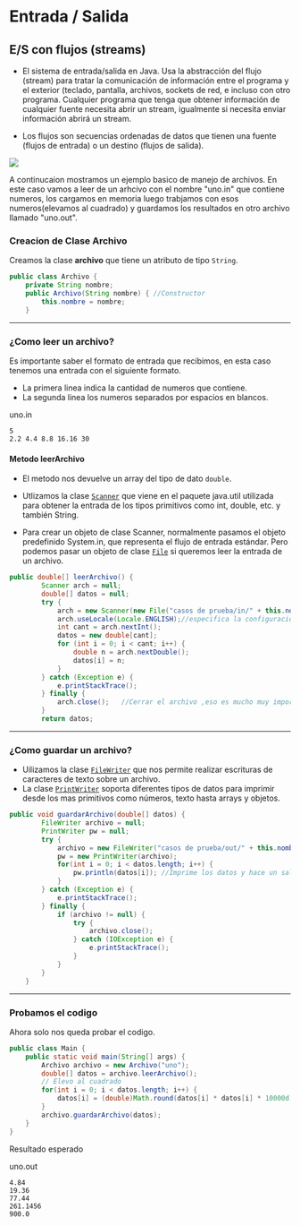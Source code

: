 # Entrada / Salida 
## E/S con flujos (streams)
- El sistema de entrada/salida en Java. Usa la abstracción del flujo (stream) para tratar la comunicación de información entre el programa y el exterior (teclado, pantalla, archivos, sockets de red, e incluso con otro programa. Cualquier programa que tenga que obtener información de cualquier fuente necesita abrir un stream, igualmente si necesita enviar información abrirá un stream.

- Los flujos son secuencias ordenadas de datos que tienen una fuente (flujos de entrada) o un destino (flujos de salida).

![](https://github.com/fsabes/testreadme/blob/main/img.jpg)

A continucaion mostramos un ejemplo basico de manejo de archivos. En este caso vamos a leer de un arhcivo con el nombre "uno.in" que contiene numeros, los cargamos en memoria  luego trabjamos con esos numeros(elevamos al cuadrado) y guardamos los resultados en otro archivo llamado "uno.out".

### Creacion de Clase Archivo

Creamos la clase **archivo** que tiene un atributo de tipo `String`.

```java
public class Archivo {
	private String nombre;
	public Archivo(String nombre) { //Constructor
		this.nombre = nombre;
	}
```
***
### ¿Como leer un archivo?
Es importante saber el formato de entrada que recibimos, en esta caso tenemos una entrada con el siguiente formato.
- La primera linea indica la cantidad de numeros que contiene.
- La segunda linea los numeros separados por espacios en blancos.

uno.in
```
5
2.2 4.4 8.8 16.16 30
```
#### Metodo leerArchivo
- El metodo nos devuelve un array del tipo de dato `double`.

- Utlizamos la clase [`Scanner`](https://docs.oracle.com/javase/7/docs/api/java/util/Scanner.html) que viene en el paquete java.util utilizada para obtener la entrada de los tipos primitivos como int, double, etc. y también String.

- Para crear un objeto de clase Scanner, normalmente pasamos el objeto predefinido System.in, que representa el flujo de entrada estándar. Pero podemos pasar un objeto de clase [`File`](https://docs.oracle.com/javase/7/docs/api/java/io/File.html) si queremos leer la entrada de un archivo.

```java
public double[] leerArchivo() {
		Scanner arch = null;
		double[] datos = null;
		try {
			arch = new Scanner(new File("casos de prueba/in/" + this.nombre + ".in"));
			arch.useLocale(Locale.ENGLISH);//especifica la configuración regional que se va a utilizar
			int cant = arch.nextInt();
			datos = new double[cant];
			for (int i = 0; i < cant; i++) {
				double n = arch.nextDouble();
				datos[i] = n;
			}
		} catch (Exception e) {
			e.printStackTrace();
		} finally {
			arch.close();	//Cerrar el archivo ,eso es mucho muy importante.
		}
		return datos;
```
***
### ¿Como guardar un archivo?
- Uilizamos la clase [`FileWriter`](https://docs.oracle.com/javase/7/docs/api/java/io/FileWriter.html) que nos permite realizar escrituras de caracteres de texto sobre un archivo.
- La clase [`PrintWriter`](https://docs.oracle.com/javase/7/docs/api/java/io/PrintWriter.html) soporta diferentes tipos de datos para imprimir desde los mas primitivos como números, texto hasta arrays y objetos.

```java
public void guardarArchivo(double[] datos) {
		FileWriter archivo = null;
		PrintWriter pw = null;
		try {
			archivo = new FileWriter("casos de prueba/out/" + this.nombre + ".out");
			pw = new PrintWriter(archivo);
			for(int i = 0; i < datos.length; i++) {
				pw.println(datos[i]); //Imprime los datos y hace un salto de linea.
			}
		} catch (Exception e) {
			e.printStackTrace();
		} finally {
			if (archivo != null) {
				try {
					archivo.close();
				} catch (IOException e) {
					e.printStackTrace();
				}
			}
		}
	}
```
***
### Probamos el codigo

Ahora solo nos queda probar el codigo.

```java
public class Main {
	public static void main(String[] args) {
		Archivo archivo = new Archivo("uno");
		double[] datos = archivo.leerArchivo();
		// Elevo al cuadrado
		for(int i = 0; i < datos.length; i++) {
			datos[i] = (double)Math.round(datos[i] * datos[i] * 10000d) / 10000d;
		}
		archivo.guardarArchivo(datos);
	}
}
```

Resultado esperado

uno.out
```
4.84
19.36
77.44
261.1456
900.0
```
